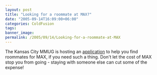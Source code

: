 ```yaml
---
layout: post
title: "Looking for a roommate at MAX?"
date: "2005-09-14T16:09:00+06:00"
categories: ColdFusion 
tags: 
banner_image: 
permalink: /2005/09/14/Looking-for-a-roommate-at-MAX
---
```


The Kansas City MMUG is hosting an <a href="http://www.kcfusion.org/max">application</a> to help you find roommates for MAX, if you need such a thing. Don't let the cost of MAX stop you from going - staying with someone else can cut some of the expense!
